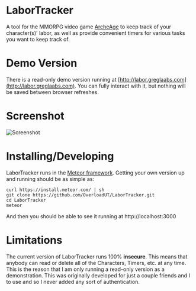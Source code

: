 LaborTracker
============
A tool for the MMORPG video game [ArcheAge](http://archeagegame.com) to keep track of your character(s)' labor, as well as provide convenient timers for various tasks you want to keep track of.

Demo Version
==========
There is a read-only demo version running at [http://labor.greglaabs.com](http://labor.greglaabs.com). You can fully interact with it, but nothing will be saved between browser refreshes.

Screenshot
========
![Screenshot](//dl.dropboxusercontent.com/u/26620/AA/labortracker.png "test")

Installing/Developing
===============
LaborTracker runs in the [Meteor framework](https://www.meteor.com/). Getting your own version up and running should be as simple as:

    curl https://install.meteor.com/ | sh
    git clone https://github.com/OverloadUT/LaborTracker.git
    cd LaborTracker
    meteor

And then you should be able to see it running at http://localhost:3000

Limitations
========
The current version of LaborTracker runs 100% **insecure**. This means that anybody can read or delete all of the Characters, Timers, etc. at any time. This is the reason that I am only running a read-only version as a demonstration. This was originally developed for just a couple friends and I to use and so I never added any sort of authentication.

